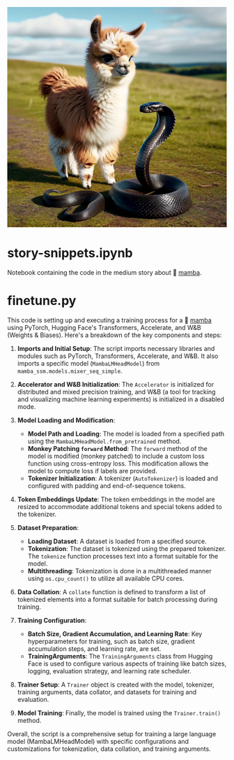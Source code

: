 ![gallery_img2sketch2img](assets/chatgpt_fail.png)

# story-snippets.ipynb

Notebook containing the code in the medium story about 🐍 [mamba](https://github.com/state-spaces/mamba).

# finetune.py

This code is setting up and executing a training process for a 🐍 [mamba](https://github.com/state-spaces/mamba) using PyTorch, Hugging Face's Transformers, Accelerate, and W&B (Weights & Biases). Here's a breakdown of the key components and steps:

1. **Imports and Initial Setup**: The script imports necessary libraries and modules such as PyTorch, Transformers, Accelerate, and W&B. It also imports a specific model (`MambaLMHeadModel`) from `mamba_ssm.models.mixer_seq_simple`.

2. **Accelerator and W&B Initialization**: The `Accelerator` is initialized for distributed and mixed precision training, and W&B (a tool for tracking and visualizing machine learning experiments) is initialized in a disabled mode.

3. **Model Loading and Modification**:
    - **Model Path and Loading**: The model is loaded from a specified path using the `MambaLMHeadModel.from_pretrained` method.
    - **Monkey Patching `forward` Method**: The `forward` method of the model is modified (monkey patched) to include a custom loss function using cross-entropy loss. This modification allows the model to compute loss if labels are provided.
    - **Tokenizer Initialization**: A tokenizer (`AutoTokenizer`) is loaded and configured with padding and end-of-sequence tokens.

4. **Token Embeddings Update**: The token embeddings in the model are resized to accommodate additional tokens and special tokens added to the tokenizer.

5. **Dataset Preparation**:
    - **Loading Dataset**: A dataset is loaded from a specified source.
    - **Tokenization**: The dataset is tokenized using the prepared tokenizer. The `tokenize` function processes text into a format suitable for the model.
    - **Multithreading**: Tokenization is done in a multithreaded manner using `os.cpu_count()` to utilize all available CPU cores.

6. **Data Collation**: A `collate` function is defined to transform a list of tokenized elements into a format suitable for batch processing during training.

7. **Training Configuration**:
    - **Batch Size, Gradient Accumulation, and Learning Rate**: Key hyperparameters for training, such as batch size, gradient accumulation steps, and learning rate, are set.
    - **TrainingArguments**: The `TrainingArguments` class from Hugging Face is used to configure various aspects of training like batch sizes, logging, evaluation strategy, and learning rate scheduler.

8. **Trainer Setup**: A `Trainer` object is created with the model, tokenizer, training arguments, data collator, and datasets for training and evaluation.

9. **Model Training**: Finally, the model is trained using the `Trainer.train()` method.

Overall, the script is a comprehensive setup for training a large language model (MambaLMHeadModel) with specific configurations and customizations for tokenization, data collation, and training arguments.
